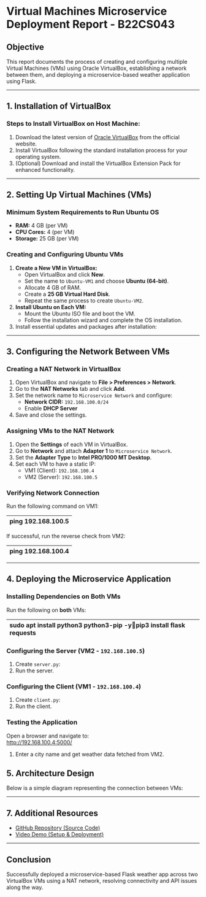 # **Virtual Machines Microservice Deployment Report \- B22CS043**

## **Objective**

This report documents the process of creating and configuring multiple Virtual Machines (VMs) using Oracle VirtualBox, establishing a network between them, and deploying a microservice-based weather application using Flask.

---

## **1\. Installation of VirtualBox**

### **Steps to Install VirtualBox on Host Machine:**

1. Download the latest version of [Oracle VirtualBox](https://www.virtualbox.org/) from the official website.  
2. Install VirtualBox following the standard installation process for your operating system.  
3. (Optional) Download and install the VirtualBox Extension Pack for enhanced functionality. 

---

## **2\. Setting Up Virtual Machines (VMs)**

### **Minimum System Requirements to Run Ubuntu OS**

* **RAM:** 4 GB (per VM)  
* **CPU Cores:** 4 (per VM)  
* **Storage:** 25 GB (per VM)

### **Creating and Configuring Ubuntu VMs**

1. **Create a New VM in VirtualBox:**  
   * Open VirtualBox and click **New**.  
   * Set the name to `Ubuntu-VM1` and choose **Ubuntu (64-bit)**.  
   * Allocate 4 GB of RAM.  
   * Create a **25 GB Virtual Hard Disk**.  
   * Repeat the same process to create `Ubuntu-VM2`.  
2. **Install Ubuntu on Each VM:**  
   * Mount the Ubuntu ISO file and boot the VM.  
   * Follow the installation wizard and complete the OS installation.  
3. Install essential updates and packages after installation:

---

## 

## **3\. Configuring the Network Between VMs**

### **Creating a NAT Network in VirtualBox**

1. Open VirtualBox and navigate to **File \> Preferences \> Network**.  
2. Go to the **NAT Networks** tab and click **Add**.  
3. Set the network name to `Microservice Network` and configure:  
   * **Network CIDR:** `192.168.100.0/24`  
   * Enable **DHCP Server**  
4. Save and close the settings.

### **Assigning VMs to the NAT Network**

1. Open the **Settings** of each VM in VirtualBox.  
2. Go to **Network** and attach **Adapter 1** to `Microservice Network`.  
3. Set the **Adapter Type** to **Intel PRO/1000 MT Desktop**.  
4. Set each VM to have a static IP:  
   * VM1 (Client): `192.168.100.4`  
   * VM2 (Server): `192.168.100.5`

### **Verifying Network Connection**

Run the following command on VM1:

| ping 192.168.100.5 |
| :---- |

If successful, run the reverse check from VM2:

| ping 192.168.100.4 |
| :---- |

---

## **4\. Deploying the Microservice Application**

### **Installing Dependencies on Both VMs**

Run the following on **both** VMs:

| sudo apt install python3 python3-pip \-ypip3 install flask requests |
| :---- |

### **Configuring the Server (VM2 \- `192.168.100.5`)**

1. Create `server.py`:  
2. Run the server.

### **Configuring the Client (VM1 \- `192.168.100.4`)**

1. Create `client.py`:  
2. Run the client.

### **Testing the Application**

Open a browser and navigate to:  
 http://192.168.100.4:5000/

1. Enter a city name and get weather data fetched from VM2.


## **5\. Architecture Design**

Below is a simple diagram representing the connection between VMs:



---

## **7\. Additional Resources**

* [GitHub Repository (Source Code)](https://github.com/your_repo)  
* [Video Demo (Setup & Deployment)](https://your_video_link/)

---

## **Conclusion**

Successfully deployed a microservice-based Flask weather app across two VirtualBox VMs using a NAT network, resolving connectivity and API issues along the way.

